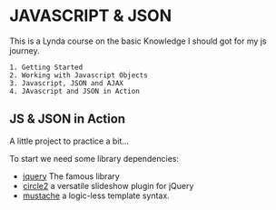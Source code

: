 # JAVASCRIPT & JSON

This is a Lynda course on the basic Knowledge I should got for my js journey.

	1. Getting Started
	2. Working with Javascript Objects
	3. Javascript, JSON and AJAX
	4. JAvascript and JSON in Action


## JS & JSON in Action

A little project to practice a bit…

To start we need some library dependencies:
	
* [jquery](http://jquery.com/) The famous library
* [circle2](http://www.malsup.com/jquery/cycle2/) a versatile slideshow plugin for jQuery
* [mustache](https://github.com/janl/mustache.js) a logic-less template syntax.



